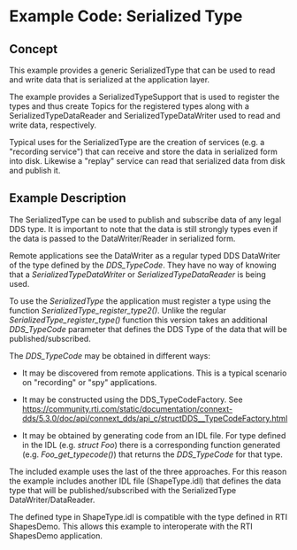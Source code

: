 # Example Code: Serialized Type

## Concept
This example provides a generic SerializedType that can be used to
read and write data that is serialized at the application layer.

The example provides a SerializedTypeSupport that is used to register
the types and thus create Topics for the registered types along with
a SerializedTypeDataReader and SerializedTypeDataWriter used to read
and write data, respectively.

Typical uses for the SerializedType are the creation of services
(e.g. a "recording service") that can receive and store the data in
serialized form into disk. Likewise a "replay" service can read that
serialized data from disk and publish it.

## Example Description

The SerializedType can be used to publish and subscribe data of any
legal DDS type. It is important to note that the data is still
strongly types even if the data is passed to the DataWriter/Reader in
serialized form.

Remote applications see the DataWriter as a regular typed DDS
DataWriter of the type defined by the  *DDS_TypeCode*. They have no
way of knowing that a *SerializedTypeDataWriter* or
*SerializedTypeDataReader* is being used.

To use the *SerializedType* the application must register a type using
the function  *SerializedType_register_type2()*.  Unlike the regular
*SerializedType_register_type()* function this version takes an
additional *DDS_TypeCode* parameter that defines the DDS Type of the
data that will be published/subscribed.

The  *DDS_TypeCode* may be obtained in different ways:
* It may be discovered from remote applications. This is a typical
scenario on "recording" or "spy" applications.

* It may be constructed using the DDS_TypeCodeFactory. See
https://community.rti.com/static/documentation/connext-dds/5.3.0/doc/api/connext_dds/api_c/structDDS__TypeCodeFactory.html

* It may be obtained by generating code from an IDL file. For type
defined in the IDL (e.g. *struct Foo*) there is a corresponding
function generated (e.g. *Foo_get_typecode()*) that returns the
*DDS_TypeCode* for that type.

The included example uses the last of the three approaches. For this
reason the example includes another IDL file (ShapeType.idl) that
defines the data type that will be published/subscribed with the
SerializedType DataWriter/DataReader.

The defined type in ShapeType.idl is compatible with the type defined
in RTI ShapesDemo. This allows this example to interoperate with the
RTI ShapesDemo application.


